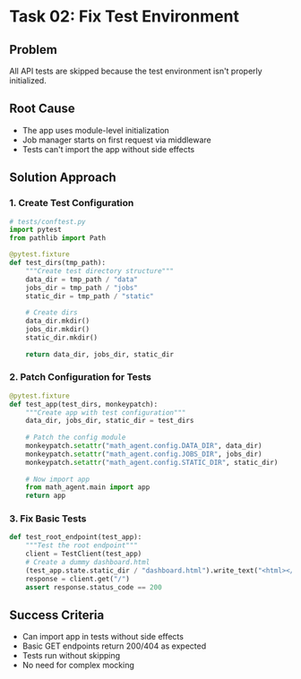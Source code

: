 # Task 02: Fix Test Environment

## Problem
All API tests are skipped because the test environment isn't properly initialized.

## Root Cause
- The app uses module-level initialization
- Job manager starts on first request via middleware
- Tests can't import the app without side effects

## Solution Approach

### 1. Create Test Configuration
```python
# tests/conftest.py
import pytest
from pathlib import Path

@pytest.fixture
def test_dirs(tmp_path):
    """Create test directory structure"""
    data_dir = tmp_path / "data"
    jobs_dir = tmp_path / "jobs"
    static_dir = tmp_path / "static"
    
    # Create dirs
    data_dir.mkdir()
    jobs_dir.mkdir()
    static_dir.mkdir()
    
    return data_dir, jobs_dir, static_dir
```

### 2. Patch Configuration for Tests
```python
@pytest.fixture
def test_app(test_dirs, monkeypatch):
    """Create app with test configuration"""
    data_dir, jobs_dir, static_dir = test_dirs
    
    # Patch the config module
    monkeypatch.setattr("math_agent.config.DATA_DIR", data_dir)
    monkeypatch.setattr("math_agent.config.JOBS_DIR", jobs_dir)
    monkeypatch.setattr("math_agent.config.STATIC_DIR", static_dir)
    
    # Now import app
    from math_agent.main import app
    return app
```

### 3. Fix Basic Tests
```python
def test_root_endpoint(test_app):
    """Test the root endpoint"""
    client = TestClient(test_app)
    # Create a dummy dashboard.html
    (test_app.state.static_dir / "dashboard.html").write_text("<html></html>")
    response = client.get("/")
    assert response.status_code == 200
```

## Success Criteria
- Can import app in tests without side effects
- Basic GET endpoints return 200/404 as expected
- Tests run without skipping
- No need for complex mocking
